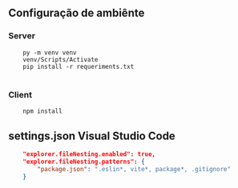 ## Configuração de ambiênte
### Server
```
    py -m venv venv
    venv/Scripts/Activate
    pip install -r requeriments.txt
```
#
### Client
```
    npm install
```

## settings.json Visual Studio Code
```json
    "explorer.fileNesting.enabled": true,
    "explorer.fileNesting.patterns": {
        "package.json": ".eslin*, vite*, package*, .gitignore"
    }
```
